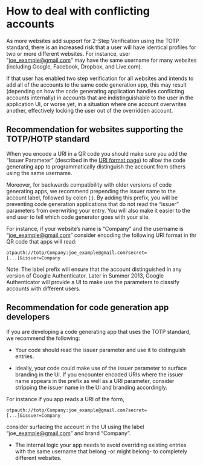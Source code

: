 # How to deal with conflicting accounts

As more websites add support for 2-Step Verification using the TOTP standard, there is an increased risk that a user will have identical profiles for two or more different websites.   For instance, user "joe_example@gmail.com" may have the same username for many websites (including Google, Facebook, Dropbox, and Live.com).

If that user has enabled two step verification for all websites and intends to add all of the accounts to the same code generation app, this may result (depending on how the code generating application handles conflicting accounts internally) in accounts that are indistinguishable to the user in the application UI, or worse yet, in a situation where one account overwrites another, effectively locking the user out of the overridden account.

## Recommendation for websites supporting the TOTP/HOTP standard

When you encode a URI in a QR code you should make sure you add the “Issuer Parameter” (described in the [URI format page](KeyUriFormat)) to allow the code generating app to programmatically distinguish the account from others using the same username.

Moreover, for backwards compatibility with older versions of code generating apps, we recommend prepending the issuer name to the account label, followed by colon (:).  By adding this prefix, you will be preventing code generation applications that do not read the “issuer” parameters from overwriting your entry.  You will also make it easier to the end user to tell which code generator goes with your site.

For instance, if your website’s name is “Company” and the username is “joe_example@gmail.com” consider encoding the following URI format in thr QR code that apps will read:

```
otpauth://totp/Company:joe_example@gmail.com?secret=[...]&issuer=Company
```

Note:  The label prefix will ensure that the account distinguished in any version of Google Authenticator.  Later in Summer 2013,  Google Authenticator will provide a UI to make use the parameters to classify accounts with different users.


## Recommendation for code generation app developers

If you are developing a code generating app that uses the TOTP standard, we recommend the following:

  * Your code should read the issuer parameter and use it to distinguish entries.

  * Ideally, your code could make use of the issuer parameter to surface branding in the UI.  If you encounter encoded URIs where the issuer name appears in the prefix as well as a URI parameter, consider stripping the issuer name in the UI and branding accordingly.

For instance if you app reads a URI of the form,
```
otpauth://totp/Company:joe_example@gmail.com?secret=[...]&issuer=Company
```

consider surfacing the account in the UI using the label  “joe\_example@gmail.com” and brand “Company”.

  * The internal logic your app needs to avoid overriding existing entries with the same username that belong -or might belong- to completely different websites.